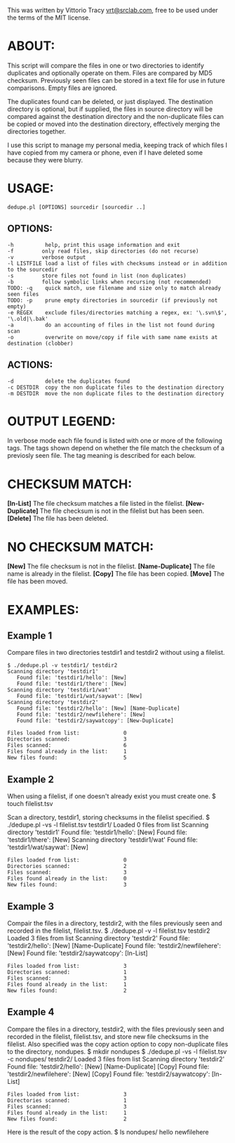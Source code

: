 This was written by Vittorio Tracy vrt@srclab.com, free to be used under 
the terms of the MIT license.

# ABOUT:
This script will compare the files in one or two directories to identify
duplicates and optionally operate on them. Files are compared by MD5 checksum.
Previously seen files can be stored in a text file for use in future comparisons.
Empty files are ignored.

The duplicates found can be deleted, or just displayed.
The destination directory is optional, but if supplied, the files in source
directory will be compared against the destination directory and the
non-duplicate files can be copied or moved into the destination directory,
effectively merging the directories together.

I use this script to manage my personal media, keeping track of which files I have copied from my camera or phone, even if I have deleted some because they were blurry.

# USAGE:
    dedupe.pl [OPTIONS] sourcedir [sourcedir ..]

## OPTIONS:
    -h          help, print this usage information and exit
    -f 	       only read files, skip directories (do not recurse)
    -v 	       verbose output 
    -l LISTFILE load a list of files with checksums instead or in addition to the sourcedir
    -s 	       store files not found in list (non duplicates)
    -b 	       follow symbolic links when recursing (not recommended)
    TODO: -q    quick match, use filename and size only to match already seen files
    TODO: -p    prune empty directories in sourcedir (if previously not empty) 
    -e REGEX    exclude files/directories matching a regex, ex: '\.svn\$', '\.old|\.bak'
    -a          do an accounting of files in the list not found during scan
    -o          overwrite on move/copy if file with same name exists at destination (clobber)

## ACTIONS:
    -d          delete the duplicates found
    -c DESTDIR  copy the non duplicate files to the destination directory
    -m DESTDIR  move the non duplicate files to the destination directory

# OUTPUT LEGEND:
    
  In verbose mode each file found is listed with one or more of the following tags. The
  tags shown depend on whether the file match the checksum of a previosly seen file. The
  tag meaning is described for each below.

# CHECKSUM MATCH:
  **[In-List]**        The file checksum matches a file listed in the filelist.
  **[New-Duplicate]**  The file checksum is not in the filelist but has been seen.
  **[Delete]**         The file has been deleted.

# NO CHECKSUM MATCH:
  **[New]**            The file checksum is not in the filelist. 
  **[Name-Duplicate]** The file name is already in the filelist. 
  **[Copy]**           The file has been copied.
  **[Move]**           The file has been moved.


# EXAMPLES:

## Example 1
Compare files in two directories testdir1 and testdir2 without using a filelist.

    $ ./dedupe.pl -v testdir1/ testdir2
    Scanning directory 'testdir1'
       Found file: 'testdir1/hello': [New]
       Found file: 'testdir1/there': [New]
    Scanning directory 'testdir1/wat'
       Found file: 'testdir1/wat/saywat': [New]
    Scanning directory 'testdir2'
       Found file: 'testdir2/hello': [New] [Name-Duplicate]
       Found file: 'testdir2/newfilehere': [New]
       Found file: 'testdir2/saywatcopy': [New-Duplicate]

    Files loaded from list:              0
    Directories scanned:                 3
    Files scanned:                       6
    Files found already in the list:     1
    New files found:                     5

## Example 2
When using a filelist, if one doesn't already exist you must create one.
    $ touch filelist.tsv

Scan a directory, testdir1, storing checksums in the filelist specified.
    $ ./dedupe.pl -vs -l filelist.tsv testdir1/ 
    Loaded 0 files from list
    Scanning directory 'testdir1'
       Found file: 'testdir1/hello': [New]
       Found file: 'testdir1/there': [New]
    Scanning directory 'testdir1/wat'
       Found file: 'testdir1/wat/saywat': [New]

    Files loaded from list:              0
    Directories scanned:                 2
    Files scanned:                       3
    Files found already in the list:     0
    New files found:                     3

## Example 3
Compair the files in a directory, testdir2, with the files previously seen and recorded in the filelist, filelist.tsv.
    $ ./dedupe.pl -v -l filelist.tsv testdir2
    Loaded 3 files from list
    Scanning directory 'testdir2'
       Found file: 'testdir2/hello': [New] [Name-Duplicate]
       Found file: 'testdir2/newfilehere': [New]
       Found file: 'testdir2/saywatcopy': [In-List]

    Files loaded from list:              3
    Directories scanned:                 1
    Files scanned:                       3
    Files found already in the list:     1
    New files found:                     2

## Example 4
Compare the files in a directory, testdir2, with the files previously seen and recorded in the filelist, filelist.tsv, and store new file checksums in the filelist. Also specified was the copy action option to copy non-duplicate files to the directory, nondupes.
    $ mkdir nondupes
    $ ./dedupe.pl -vs -l filelist.tsv -c nondupes/ testdir2/
    Loaded 3 files from list
    Scanning directory 'testdir2'
       Found file: 'testdir2/hello': [New] [Name-Duplicate] [Copy]
       Found file: 'testdir2/newfilehere': [New] [Copy]
       Found file: 'testdir2/saywatcopy': [In-List]

    Files loaded from list:              3
    Directories scanned:                 1
    Files scanned:                       3
    Files found already in the list:     1
    New files found:                     2
Here is the result of the copy action.
    $ ls nondupes/
    hello  newfilehere

